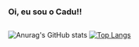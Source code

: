 ### Oi, eu sou o Cadu!!

##

![Anurag's GitHub stats](https://github-readme-stats.vercel.app/api?username=hycadu&show_icons=true&theme=tokyonight&locale=pt-br)
[![Top Langs](https://github-readme-stats.vercel.app/api/top-langs/?username=hycadu&layout=compact&theme=tokyonight&locale=pt-br)](https://github.com/hycadu/github-readme-stats)

##

##

